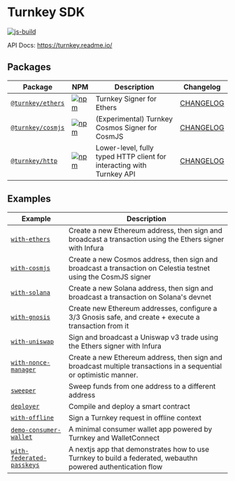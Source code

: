 # Turnkey SDK

[![js-build](https://github.com/tkhq/sdk/actions/workflows/js-build.yml/badge.svg)](https://github.com/tkhq/sdk/actions/workflows/js-build.yml)

API Docs: https://turnkey.readme.io/

## Packages

| Package                               | NPM                                                                                                                   | Description                                                           | Changelog                                  |
| ------------------------------------- | --------------------------------------------------------------------------------------------------------------------- | --------------------------------------------------------------------- | ------------------------------------------ |
| [`@turnkey/ethers`](/packages/ethers) | [![npm](https://img.shields.io/npm/v/@turnkey/ethers?color=%234C48FF)](https://www.npmjs.com/package/@turnkey/ethers) | Turnkey Signer for Ethers                                             | [CHANGELOG](/packages/ethers/CHANGELOG.md) |
| [`@turnkey/cosmjs`](/packages/cosmjs) | [![npm](https://img.shields.io/npm/v/@turnkey/cosmjs?color=%234C48FF)](https://www.npmjs.com/package/@turnkey/cosmjs) | (Experimental) Turnkey Cosmos Signer for CosmJS                       | [CHANGELOG](/packages/cosmjs/CHANGELOG.md) |
| [`@turnkey/http`](/packages/http)     | [![npm](https://img.shields.io/npm/v/@turnkey/http?color=%234C48FF)](https://www.npmjs.com/package/@turnkey/http)     | Lower-level, fully typed HTTP client for interacting with Turnkey API | [CHANGELOG](/packages/http/CHANGELOG.md)   |

## Examples

| Example                                                                | Description                                                                                                        |
| ---------------------------------------------------------------------- | ------------------------------------------------------------------------------------------------------------------ |
| [`with-ethers`](/examples/with-ethers/)                                | Create a new Ethereum address, then sign and broadcast a transaction using the Ethers signer with Infura           |
| [`with-cosmjs`](/examples/with-cosmjs/)                                | Create a new Cosmos address, then sign and broadcast a transaction on Celestia testnet using the CosmJS signer     |
| [`with-solana`](/examples/with-solana/)                                | Create a new Solana address, then sign and broadcast a transaction on Solana's devnet                              |
| [`with-gnosis`](/examples/with-gnosis/)                                | Create new Ethereum addresses, configure a 3/3 Gnosis safe, and create + execute a transaction from it             |
| [`with-uniswap`](/examples/with-uniswap/)                              | Sign and broadcast a Uniswap v3 trade using the Ethers signer with Infura                                          |
| [`with-nonce-manager`](/examples/with-nonce-manager/)                  | Create a new Ethereum address, then sign and broadcast multiple transactions in a sequential or optimistic manner. |
| [`sweeper`](/examples/sweeper/)                                        | Sweep funds from one address to a different address                                                                |
| [`deployer`](/examples/deployer/)                                      | Compile and deploy a smart contract                                                                                |
| [`with-offline`](/examples/with-offline/)                              | Sign a Turnkey request in offline context                                                                          |
| [`demo-consumer-wallet`](https://github.com/tkhq/demo-consumer-wallet) | A minimal consumer wallet app powered by Turnkey and WalletConnect                                                 |
| [`with-federated-passkeys`](/examples/with-federated-passkeys/)        | A nextjs app that demonstrates how to use Turnkey to build a federated, webauthn powered authentication flow       |
